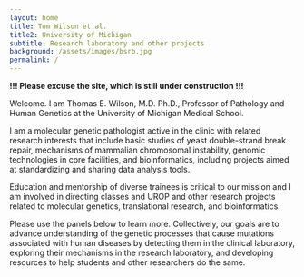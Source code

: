 ```yaml
---
layout: home
title: Tom Wilson et al.
title2: University of Michigan
subtitle: Research laboratory and other projects
background: /assets/images/bsrb.jpg
permalink: /
---
```


**!!! Please excuse the site, which is still under construction !!!**

Welcome. I am Thomas E. Wilson, M.D. Ph.D., 
Professor of Pathology and Human Genetics 
at the University of Michigan Medical School.

I am a molecular genetic pathologist active in the clinic
with related research interests that include 
basic studies of yeast double-strand break repair, 
mechanisms of mammalian chromosomal instability,
genomic technologies in core facilities, and
bioinformatics, including projects aimed at standardizing and
sharing data analysis tools. 

Education and mentorship of diverse trainees
is critical to our mission and I am involved in 
directing classes and UROP and other 
research projects related to molecular genetics, 
translational research, and bioinformatics.

Please use the panels below to learn more. Collectively, our goals are 
to advance understanding of the genetic processes that cause
mutations associated with human diseases by detecting them
in the clinical laboratory, exploring their mechanisms 
in the research laboratory, and developing resources 
to help students and other researchers do the same. 
